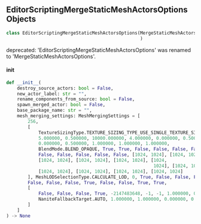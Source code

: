 ## EditorScriptingMergeStaticMeshActorsOptions Objects

```python
class EditorScriptingMergeStaticMeshActorsOptions(MergeStaticMeshActorsOptions
                                                  )
```

deprecated: 'EditorScriptingMergeStaticMeshActorsOptions' was renamed to 'MergeStaticMeshActorsOptions'.

<a id="unreal.EditorScriptingMergeStaticMeshActorsOptions.__init__"></a>

#### __init__

```python
def __init__(
    destroy_source_actors: bool = False,
    new_actor_label: str = "",
    rename_components_from_source: bool = False,
    spawn_merged_actor: bool = False,
    base_package_name: str = "",
    mesh_merging_settings: MeshMergingSettings = [
        256,
        [
            TextureSizingType.TEXTURE_SIZING_TYPE_USE_SINGLE_TEXTURE_SIZE,
            5.000000, 0.500000, 10000.000000, 4.000000, 0.000000, 0.500000,
            0.000000, 0.500000, 1.000000, 1.000000, 1.000000,
            BlendMode.BLEND_OPAQUE, True, True, False, False, False, False,
            False, False, False, False, False, [1024, 1024], [1024, 1024],
            [1024, 1024], [1024, 1024], [1024, 1024], [1024,
                                                       1024], [1024, 1024],
            [1024, 1024], [1024, 1024], [1024, 1024], [1024, 1024]
        ], MeshLODSelectionType.CALCULATE_LOD, 0, True, False, False, False,
        False, False, False, True, False, False, True, True,
        [
            False, False, False, True, -2147483648, -1, -1, 1.000000, 0.000000,
            NaniteFallbackTarget.AUTO, 1.000000, 1.000000, 0.000000, 0
        ]
    ]
) -> None
```

<a id="unreal.CreateProxyMeshActorOptions"></a>